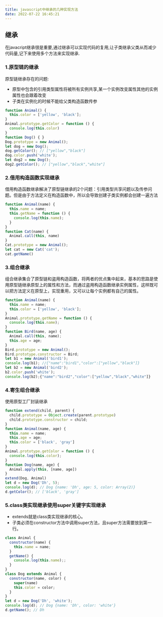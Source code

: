 ```yaml
---
title: javascript中继承的几种实现方法
date: 2022-07-22 16:45:21
---
```




## 继承

在javacript继承很是重要,通过继承可以实现代码的复用,让子类继承父类从而减少代码量,记下来使用多个方法来实现继承.

### 1.原型链的继承

原型链继承存在的问题:

- 原型中包含的引用类型属性将被所有实例共享,某一个实例改变属性其他的实例属性也会跟着改变
- 子类在实例化的时候不能给父类构造函数传参

~~~javascript
function Animal() {
  this.color = ['yellow', 'black'];
}
Animal.prototype.getColor = function () {
  console.log(this.color)
}
function Dog() { }
Dog.prototype = new Animal();
let dog = new Dog();
dog.getColor(); // ["yellow","black"]
dog.color.push('white');
let dog2 = new Dog();
dog2.getColor(); // ["yellow","black","white"]
~~~

### 2.借用构造函数实现继承

借用构造函数继承解决了原型链继承的2个问题：引用类型共享问题以及传参问题。但是由于方法定义在构造函数中，所以会导致创建子类实例都会创建一遍方法

~~~javascript
function Animal(name) {
  this.name = name;
  this.getName = function () {
    console.log(this.name);
  }
}
function Cat(name) {
  Animal.call(this, name)
}
Cat.prototype = new Animal();
let cat = new Cat('cat');
cat.getName()
~~~

### 3.组合继承

组合继承集合了原型链和盗用构造函数，将两者的优点集中起来，基本的思路是使用原型链继承原型上的属性和方法，而通过盗用构造函数继承实例属性，这样既可以把方法定义在原型上，实现重用，又可以让每个实例都有自己的属性。

~~~javascript
function Animal(name) {
  this.name = name;
  this.color = ['yellow', 'black'];
}
Animal.prototype.getName = function () {
  console.log(this.name);
}
function Bird(name, age) {
  Animal.call(this, name);
  this.age = age;
}
Bird.prototype = new Animal();
Bird.prototype.constructor = Bird;
let b1 = new Animal('bird1');
console.log(b1); //{"name":"bird1","color":["yellow","black"]}
let b2 = new Animal('bird2');
b2.color.push('white');
console.log(b2);{"name":"bird2","color":["yellow","black","white"]}

~~~

### 4.寄生组合继承

使用原型工厂封装继承

~~~javascript
function extend(child, parent) {
  child.prototype = Object.create(parent.prototype)
  child.prototype.constructor = child;
}
function Animal(name, age) {
  this.name = name;
  this.age = age;
  this.color = ['black', 'gray']
}
Animal.prototype.getColor = function () {
  console.log(this.color);
}
function Dog(name, age) {
  Animal.apply(this, [name, age])
}
extend(Dog, Animal)
let d = new Dog('Dh', 5);
console.log(d); // Dog {name: 'Dh', age: 5, color: Array(2)}
d.getColor(); // ['black', 'gray']
~~~

### 5.class类实现继承使用super关键字实现继承

- extends就是class类实现继承的核心。
- 子类必须在constructor方法中调用super方法，且super方法需要放到第一行。

~~~javascript
class Animal {
  constructor(name) {
    this.name = name;
  }
  getName() {
    console.log(this.name);;
  }
}
class Dog extends Animal {
  constructor(name, color) {
    super(name)
    this.color = color;
  }
}
let d = new Dog('Dh', 'white');
console.log(d); // Dog {name: 'Dh', color: 'white'}
d.getName(); // Dh 
~~~

